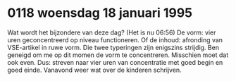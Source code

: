 # 0118 woensdag 18 januari 1995
Wat wordt het bijzondere van deze dag? (Het is nu 06:56) De vorm: vier uren geconcentreerd op niveau functioneren. Of de inhoud: afronding van VSE-artikel in ruwe vorm. Die twee typeringen zijn enigszins strijdig. Ben geneigd om me op dit momen de vorm te concentreren. Misschien moet dat ook even. Dus: streven naar vier uren van concentratie met goed begin en goed einde. Vanavond weer wat over de kinderen schrijven.